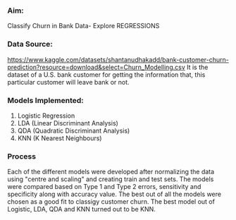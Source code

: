 ### Aim: 
Classify Churn in Bank Data- Explore REGRESSIONS

### Data Source: 
https://www.kaggle.com/datasets/shantanudhakadd/bank-customer-churn-prediction?resource=download&select=Churn_Modelling.csv
It is the dataset of a U.S. bank customer for getting the information that, this particular customer will leave bank or not.

### Models Implemented:
1. Logistic Regression
2. LDA (Linear Discriminant Analysis) 
3. QDA (Quadratic Discriminant Analysis)
4. KNN (K Nearest Neighbours)

### Process
Each of the different models were developed after normalizing the data using "centre and scaling" and creating train and test sets. The models were compared based on Type 1 and Type 2 errors, sensitivity and specificity along with accuracy value. The best out of all the models were chosen as a good fit to classigy customer churn. The best model out of Logistic, LDA, QDA and KNN turned out to be KNN. 
